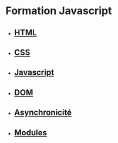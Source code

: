 # Formation Javascript

- ## [HTML](./chapitres/html.md)
- ## [CSS](./chapitres/css.md)
- ## [Javascript](./chapitres/javascript.md)
- ## [DOM](./chapitres/dom.md)
- ## [Asynchronicité](./chapitres/asynchrone.md)
- ## [Modules](./chapitres/modules.md)
